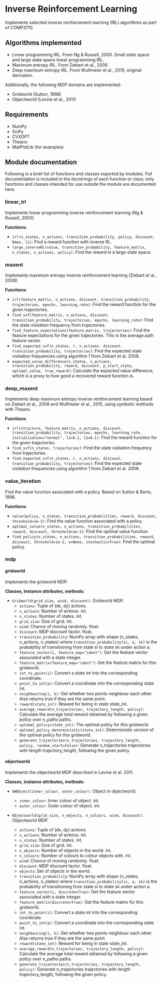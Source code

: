 # Inverse Reinforcement Learning

Implements selected inverse reinforcement learning (IRL) algorithms as part of COMP3710.

## Algorithms implemented

- Linear programming IRL. From Ng & Russell, 2000. Small state space and large state space linear programming IRL.
- Maximum entropy IRL. From Ziebart et al., 2008.
- Deep maximum entropy IRL. From Wulfmeier et al., 2015; original derivation.

Additionally, the following MDP domains are implemented:
- Gridworld (Sutton, 1998)
- Objectworld (Levine et al., 2011)

## Requirements
- NumPy
- SciPy
- CVXOPT
- Theano
- MatPlotLib (for examples)

## Module documentation

Following is a brief list of functions and classes exported by modules. Full documentation is included in the docstrings of each function or class; only functions and classes intended for use outside the module are documented here.

### linear_irl

Implements linear programming inverse reinforcement learning (Ng & Russell, 2000).

**Functions:**

- `irl(n_states, n_actions, transition_probability, policy, discount, Rmax, l1)`: Find a reward function with inverse RL.
- `large_inverseRL(value, transition_probability, feature_matrix, n_states, n_actions, policy)`: Find the reward in a large state space.

### maxent
    
Implements maximum entropy inverse reinforcement learning (Ziebart et al., 2008).

**Functions:**

- `irl(feature_matrix, n_actions, discount, transition_probability, trajectories, epochs, learning_rate)`: Find the reward function for the given trajectories.
- `find_svf(feature_matrix, n_actions, discount, transition_probability, trajectories, epochs, learning_rate)`: Find the state visitation frequency from trajectories.
- `find_feature_expectations(feature_matrix, trajectories)`:  Find the feature expectations for the given trajectories. This is the average path feature vector.
- `find_expected_svf(n_states, r, n_actions, discount, transition_probability, trajectories)`: Find the expected state visitation frequencies using algorithm 1 from Ziebart et al. 2008.
- `expected_value_difference(n_states, n_actions, transition_probability, reward, discount, p_start_state, optimal_value, true_reward)`: Calculate the expected value difference, which is a proxy to how good a recovered reward function is.

### deep_maxent

Implements deep maximum entropy inverse reinforcement learning based on Ziebart et al., 2008 and Wulfmeier et al., 2015, using symbolic methods with Theano.

**Functions:**

- `irl(structure, feature_matrix, n_actions, discount, transition_probability, trajectories, epochs, learning_rate, initialisation="normal", l1=0.1, l2=0.1)`: Find the reward function for the given trajectories.
- `find_svf(n_states, trajectories)`: Find the state vistiation frequency from trajectories.
- `find_expected_svf(n_states, r, n_actions, discount, transition_probability, trajectories)`: Find the expected state visitation frequencies using algorithm 1 from Ziebart et al. 2008.

### value_iteration

Find the value function associated with a policy. Based on Sutton & Barto, 1998.

**Functions:**

- `value(policy, n_states, transition_probabilities, reward, discount, threshold=1e-2)`: Find the value function associated with a policy.
- `optimal_value(n_states, n_actions, transition_probabilities, reward, discount, threshold=1e-2)`: Find the optimal value function.
- `find_policy(n_states, n_actions, transition_probabilities, reward, discount, threshold=1e-2, v=None, stochastic=True)`: Find the optimal policy.

### mdp

#### gridworld

Implements the gridworld MDP.

**Classes, instance attributes, methods:**

- `Gridworld(grid_size, wind, discount)`: Gridworld MDP.
    - `actions`: Tuple of (dx, dy) actions.
    - `n_actions`: Number of actions. int.
    - `n_states`: Number of states. int.
    - `grid_size`: Size of grid. int.
    - `wind`: Chance of moving randomly. float.
    - `discount`: MDP discount factor. float.
    - `transition_probability`: NumPy array with shape (n_states, n_actions, n_states) where `transition_probability[si, a, sk]` is the probability of transitioning from state si to state sk under action a.
    - `feature_vector(i, feature_map="ident")`: Get the feature vector associated with a state integer.
    - `feature_matrix(feature_map="ident")`: Get the feature matrix for this gridworld.
    - `int_to_point(i)`: Convert a state int into the corresponding coordinate.
    - `point_to_int(p)`: Convert a coordinate into the corresponding state int.
    - `neighbouring(i, k)`: Get whether two points neighbour each other. Also returns true if they are the same point.
    - `reward(state_int)`: Reward for being in state state_int.
    - `average_reward(n_trajectories, trajectory_length, policy)`: Calculate the average total reward obtained by following a given policy over n_paths paths.
    - `optimal_policy(state_int)`: The optimal policy for this gridworld.
    - `optimal_policy_deterministic(state_int)`: Deterministic version of the optimal policy for this gridworld.
    - `generate_trajectories(n_trajectories, trajectory_length, policy, random_start=False)`: Generate n_trajectories trajectories with length trajectory_length, following the given policy.

#### objectworld

Implements the objectworld MDP described in Levine et al. 2011.

**Classes, instance attributes, methods:**

- `OWObject(inner_colour, outer_colour)`: Object in objectworld.
    - `inner_colour`: Inner colour of object. int.
    - `outer_colour`: Outer colour of object. int.

- `Objectworld(grid_size, n_objects, n_colours, wind, discount)`: Objectworld MDP.
    - `actions`: Tuple of (dx, dy) actions.
    - `n_actions`: Number of actions. int.
    - `n_states`: Number of states. int.
    - `grid_size`: Size of grid. int.
    - `n_objects`: Number of objects in the world. int.
    - `n_colours`: Number of colours to colour objects with. int.
    - `wind`: Chance of moving randomly. float.
    - `discount`: MDP discount factor. float.
    - `objects`: Set of objects in the world.
    - `transition_probability`: NumPy array with shape (n_states, n_actions, n_states) where `transition_probability[si, a, sk]` is the probability of transitioning from state si to state sk under action a.
    - `feature_vector(i, discrete=True)`: Get the feature vector associated with a state integer.
    - `feature_matrix(discrete=True)`: Get the feature matrix for this gridworld.
    - `int_to_point(i)`: Convert a state int into the corresponding coordinate.
    - `point_to_int(p)`: Convert a coordinate into the corresponding state int.
    - `neighbouring(i, k)`: Get whether two points neighbour each other. Also returns true if they are the same point.
    - `reward(state_int)`: Reward for being in state state_int.
    - `average_reward(n_trajectories, trajectory_length, policy)`: Calculate the average total reward obtained by following a given policy over n_paths paths.
    - `generate_trajectories(n_trajectories, trajectory_length, policy)`: Generate n_trajectories trajectories with length trajectory_length, following the given policy.
